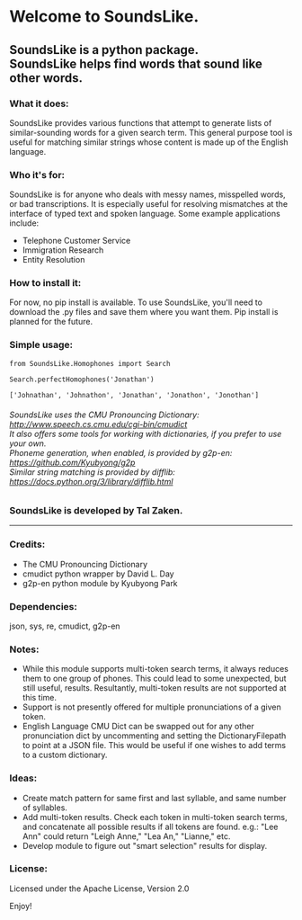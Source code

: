 # Welcome to SoundsLike.
## SoundsLike is a python package. <br>SoundsLike helps find words that sound like other words.

### What it does:

SoundsLike provides various functions that attempt to generate lists of similar-sounding words for a given search term. This general purpose tool is useful for matching similar strings whose content is made up of the English language.

### Who it's for:

SoundsLike is for anyone who deals with messy names, misspelled words, or bad transcriptions. It is especially useful for resolving mismatches at the interface of typed text and spoken language. Some example applications include:

- Telephone Customer Service
- Immigration Research
- Entity Resolution

### How to install it:

For now, no pip install is available. To use SoundsLike, you'll need to download the .py files and save them where you want them. Pip install is planned for the future.

### Simple usage:

    from SoundsLike.Homophones import Search
    
    Search.perfectHomophones('Jonathan')
    


`['Johnathan', 'Johnathon', 'Jonathan', 'Jonathon', 'Jonothan']`
            
###### SoundsLike uses the CMU Pronouncing Dictionary: http://www.speech.cs.cmu.edu/cgi-bin/cmudict  <br>It also offers some tools for working with dictionaries, if you prefer to use your own. <br>Phoneme generation, when enabled, is provided by g2p-en: https://github.com/Kyubyong/g2p  <br>Similar string matching is provided by difflib: https://docs.python.org/3/library/difflib.html  


### **SoundsLike is developed by Tal Zaken.**

***

### Credits:
- The CMU Pronouncing Dictionary
- cmudict python wrapper by David L. Day
- g2p-en python module by Kyubyong Park

### Dependencies:
      
json, sys, re, cmudict, g2p-en
 
### Notes:
- While this module supports multi-token search terms, it always reduces them to one group of phones. This could lead to some unexpected, but still useful, results. Resultantly, multi-token results are not supported at this time.
- Support is not presently offered for multiple pronunciations of a given token.
- English Language CMU Dict can be swapped out for any other pronunciation dict by uncommenting and setting the DictionaryFilepath to point at a JSON file. This would be useful if one wishes to add terms to a custom dictionary.

### Ideas:

- Create match pattern for same first and last syllable, and same number of syllables.
- Add multi-token results. Check each token in multi-token search terms, and concatenate all possible results if all tokens are found. e.g.: "Lee Ann" could return "Leigh Anne," "Lea An," "Lianne," etc.
- Develop module to figure out "smart selection" results for display.

### License:

Licensed under the Apache License, Version 2.0

Enjoy!




